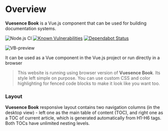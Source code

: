 # Overview

**Vuesence Book** is a Vue.js component that can be used for building documentation systems.

![Node.js CI](https://github.com/altrusl/vuesence-book/workflows/Node.js%20CI/badge.svg)
[![Known Vulnerabilities](https://snyk.io/test/github/altrusl/vuesence-book/badge.svg)](https://snyk.io/test/github/altrusl/vuesence-book)
[![Dependabot Status](https://api.dependabot.com/badges/status?host=github&repo=altrusl/vuesence-book)](https://dependabot.com)
<!-- [![Dependencies](https://david-dm.org/altrusl/vuesence-book.svg)](https://david-dm.org/altrusl/vuesence-book.svg) -->

![VB-preview](images/vb-preview.gif)

It can be used as a Vue component in the Vue.js project or run directly in a browser

> This website is running using browser version of **Vuesence Book**. Its style left simple on purpose. You can use custom CSS and color highlighting for fenced code blocks to make it look like you want too.

### Layout

**Vuesence Book** responsive layout contains two navigation columns (in the desktop view) - left one as the main table of content (TOC), and right one as a TOC of current article, which is generated automatically from H1-H6 tags. Both TOCs have unlimited nesting levels.
